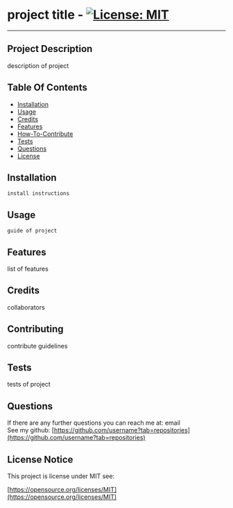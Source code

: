 # project title  - [![License: MIT](https://img.shields.io/badge/License-MIT-yellow.svg)](https://opensource.org/licenses/MIT) 
 
  ***

  ## Project Description 

  description of project

  ## Table Of Contents

  - [Installation](#Installation)
  - [Usage](#Usage)
  - [Credits](#Credits)
  - [Features](#Features)
  - [How-To-Contribute](#Contributing)
  - [Tests](#Tests)
  - [Questions](#Questions)
  - [License](#License-Notice)

  ## Installation 
  ```
  install instructions
  ```
  ## Usage 
  ```
  guide of project
  ```
  ## Features

  list of features

  ## Credits

  collaborators

  ## Contributing

  contribute guidelines
 
  ## Tests

  tests of project

  
  ## Questions 

  If there are any further questions you can reach me at: email  
  See my github: [https://github.com/username?tab=repositories](https://github.com/username?tab=repositories)
  
  
  ## License Notice

  This project is license under MIT see:
  
  [https://opensource.org/licenses/MIT](https://opensource.org/licenses/MIT)
